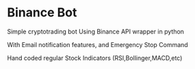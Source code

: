 # Binance Bot
Simple cryptotrading bot
Using Binance API wrapper in python

With Email notification features, and Emergency Stop Command

Hand coded regular Stock Indicators (RSI,Bollinger,MACD,etc)


